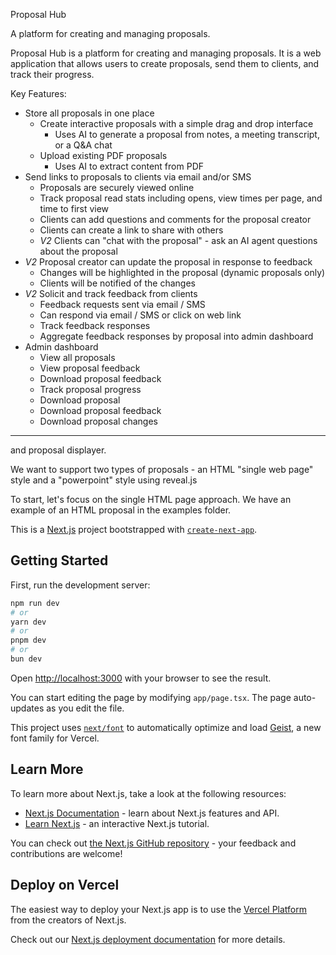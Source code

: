 Proposal Hub

A platform for creating and managing proposals.

Proposal Hub is a platform for creating and managing proposals. It is a web application that allows users to create proposals, send them to clients, and track their progress.

Key Features:
- Store all proposals in one place
  - Create interactive proposals with a simple drag and drop interface
    - Uses AI to generate a proposal from notes, a meeting transcript, or a Q&A chat
  - Upload existing PDF proposals  
    - Uses AI to extract content from PDF
- Send links to proposals to clients via email and/or SMS
  - Proposals are securely viewed online
  - Track proposal read stats including opens, view times per page, and time to first view
  - Clients can add questions and comments for the proposal creator
  - Clients can create a link to share with others
  - *V2* Clients can "chat with the proposal" - ask an AI agent questions about the proposal
- *V2* Proposal creator can update the proposal in response to feedback
  - Changes will be highlighted in the proposal (dynamic proposals only)
  - Clients will be notified of the changes
- *V2* Solicit and track feedback from clients
  - Feedback requests sent via email / SMS
  - Can respond via email / SMS or click on web link
  - Track feedback responses
  - Aggregate feedback responses by proposal into admin dashboard
- Admin dashboard
  - View all proposals
  - View proposal feedback
  - Download proposal feedback
  - Track proposal progress
  - Download proposal
  - Download proposal feedback
  - Download proposal changes

--- 

and proposal displayer.

We want to support two types of proposals - an HTML "single web page" style and a "powerpoint" style using reveal.js

To start, let's focus on the single HTML page approach. We have an example of an HTML proposal in the examples folder.

This is a [Next.js](https://nextjs.org) project bootstrapped with [`create-next-app`](https://nextjs.org/docs/app/api-reference/cli/create-next-app).

## Getting Started

First, run the development server:

```bash
npm run dev
# or
yarn dev
# or
pnpm dev
# or
bun dev
```

Open [http://localhost:3000](http://localhost:3000) with your browser to see the result.

You can start editing the page by modifying `app/page.tsx`. The page auto-updates as you edit the file.

This project uses [`next/font`](https://nextjs.org/docs/app/building-your-application/optimizing/fonts) to automatically optimize and load [Geist](https://vercel.com/font), a new font family for Vercel.

## Learn More

To learn more about Next.js, take a look at the following resources:

- [Next.js Documentation](https://nextjs.org/docs) - learn about Next.js features and API.
- [Learn Next.js](https://nextjs.org/learn) - an interactive Next.js tutorial.

You can check out [the Next.js GitHub repository](https://github.com/vercel/next.js) - your feedback and contributions are welcome!

## Deploy on Vercel

The easiest way to deploy your Next.js app is to use the [Vercel Platform](https://vercel.com/new?utm_medium=default-template&filter=next.js&utm_source=create-next-app&utm_campaign=create-next-app-readme) from the creators of Next.js.

Check out our [Next.js deployment documentation](https://nextjs.org/docs/app/building-your-application/deploying) for more details.
